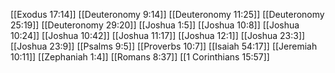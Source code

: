 [[Exodus 17:14]]
[[Deuteronomy 9:14]]
[[Deuteronomy 11:25]]
[[Deuteronomy 25:19]]
[[Deuteronomy 29:20]]
[[Joshua 1:5]]
[[Joshua 10:8]]
[[Joshua 10:24]]
[[Joshua 10:42]]
[[Joshua 11:17]]
[[Joshua 12:1]]
[[Joshua 23:3]]
[[Joshua 23:9]]
[[Psalms 9:5]]
[[Proverbs 10:7]]
[[Isaiah 54:17]]
[[Jeremiah 10:11]]
[[Zephaniah 1:4]]
[[Romans 8:37]]
[[1 Corinthians 15:57]]
